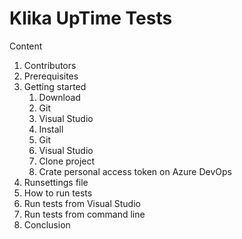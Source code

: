 # Klika UpTime Tests

Content
1.  Contributors
2.  Prerequisites
3.  Getting started
    1.  Download
       1.  Git
       2.  Visual Studio
    2.  Install
       1.  Git
       2.  Visual Studio
    3.   Clone project
    4.   Crate personal access token on Azure DevOps
4.  Runsettings file
5.  How to run tests
   1.  Run tests from Visual Studio     
   2.  Run tests from command line
6.  Conclusion
   
    
      

